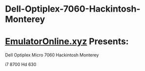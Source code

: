# Dell-Optiplex-7060-Hackintosh-Monterey

# [EmulatorOnline.xyz](https://emulatoronline.xyz/) Presents:

Dell Optiplex Micro 7060 Hackintosh Monterey

i7 8700
Hd 630

